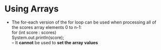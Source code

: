 # Using Arrays
- The for-each version of the for loop can be used when processing all of the scores array elements 0 to n-1:  
for (int score : scores)   
  System.out.println(score);  
– It **cannot** be used to **set the array values**
